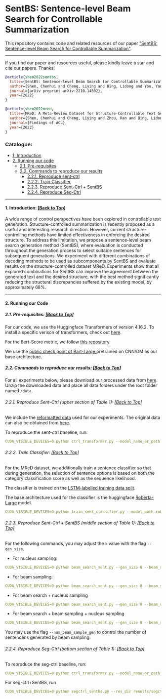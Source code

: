 # SentBS: Sentence-level Beam Search for Controllable Summarization
<!-- **Authors**: Chenhui Shen, Liying Cheng, Lidong Bing, Yang You and Luo Si -->

This repository contains code and related resources of our paper ["SentBS: Sentence-level Beam Search for Controllable Summarization"](https://arxiv.org/abs/2210.14502).

<!-- :star2: Check out this awesome [[demo]](https://huggingface.co/spaces/joaogante/contrastive_search_generation) generously supported by Huggingface ([@huggingface](https://github.com/huggingface) :hugs:) which compares contrastive search with other popular decoding methods. Many thanks to Huggingface :hugs:!  -->


****
If you find our paper and resources useful, please kindly leave a star and cite our papers. Thanks!

```bibtex
@article{shen2022sentbs,
  title={SentBS: Sentence-level Beam Search for Controllable Summarization},
  author={Shen, Chenhui and Cheng, Liying and Bing, Lidong and You, Yang and Si, Luo},
  journal={arXiv preprint arXiv:2210.14502},
  year={2022}
}

@article{shen2022mred,
  title={MReD: A Meta-Review Dataset for Structure-Controllable Text Generation},
  author={Shen, Chenhui and Cheng, Liying and Zhou, Ran and Bing, Lidong and You, Yang and Si, Luo},
  journal={Findings of ACL},
  year={2022}
}
```

<!-- ****

### News:
* [2022/10/26] The paper "Contrastive Search Is What You Need For Neural Text Generation" is publicly released!

**** -->

<span id='all_catelogue'/>

### Catalogue:
* <a href='#introduction'>1. Introduction</a>
* <a href='#reproduce_examples'>2. Running our code</a>
    * <a href='#pre-requisites'>2.1. Pre-requisites</a>
    * <a href='#reproduce'>2.2. Commands to reproduce our results</a>
        * <a href='#sent-ctrl'>2.2.1. Reproduce sent-ctrl</a>
        * <a href='#classifier'>2.2.2. Train Classifier</a>
        * <a href='#sent-ctrl_sentbs'>2.2.3. Reproduce Sent-Ctrl + SentBS</a>
        * <a href='#seg-ctrl'>2.2.4. Reproduce Seg-Ctrl</a>
    
****

<span id='introduction'/>

#### 1. Introduction: <a href='#all_catelogue'>[Back to Top]</a>

A wide range of control perspectives have been explored in controllable text generation. Structure-controlled summarization is recently proposed as a useful and interesting research direction. However, current structure-controlling methods have limited effectiveness in enforcing the desired structure. To address this limitation, we propose a sentence-level beam search generation method (SentBS), where evaluation is conducted throughout the generation process to select suitable sentences for subsequent generations. We experiment with different combinations of decoding methods to be used as subcomponents by SentBS and evaluate results on the structure-controlled dataset MReD. Experiments show that all explored combinations for SentBS can improve the agreement between the generated text and the desired structure, with the best method significantly reducing the structural discrepancies suffered by the existing model, by approximately 68%.

****


<span id='reproduce_examples'/>


#### 2. Running our Code


<span id='pre-requisites'/>

##### 2.1. Pre-requisites: <a href='#all_catelogue'>[Back to Top]</a>

For our code, we use the Huggingface Transformers of version 4.16.2. 
To install a specific verison of transformers, check out <a href="https://github.com/huggingface/transformers/blob/main/examples/README.md">here</a>.

For the Bert-Score metric, we follow <a href="https://github.com/Tiiiger/bert_score"> this repository</a>.

We use the <a href="https://huggingface.co/facebook/bart-large-cnn?text=The+tower+is+324+metres+%281%2C063+ft%29+tall%2C+about+the+same+height+as+an+81-storey+building%2C+and+the+tallest+structure+in+Paris.+Its+base+is+square%2C+measuring+125+metres+%28410+ft%29+on+each+side.+During+its+construction%2C+the+Eiffel+Tower+surpassed+the+Washington+Monument+to+become+the+tallest+man-made+structure+in+the+world%2C+a+title+it+held+for+41+years+until+the+Chrysler+Building+in+New+York+City+was+finished+in+1930.+It+was+the+first+structure+to+reach+a+height+of+300+metres.+Due+to+the+addition+of+a+broadcasting+aerial+at+the+top+of+the+tower+in+1957%2C+it+is+now+taller+than+the+Chrysler+Building+by+5.2+metres+%2817+ft%29.+Excluding+transmitters%2C+the+Eiffel+Tower+is+the+second+tallest+free-standing+structure+in+France+after+the+Millau+Viaduct."> public check point of Bart-Large </a> pretrained on CNN/DM as our base architecture.

##### 2.2. Commands to reproduce our results: <a href='#all_catelogue'>[Back to Top]</a>

For all experiments below, please download our processed data from <a href="https://drive.google.com/file/d/1VpUinizFet_psuyqL7Y1miGe2y5Vg9z2/view?usp=sharing">here</a>.
Unzip the downloaded data and place all data folders under the root folder named ```/data```.

<span id='sent-ctrl'/>

###### 2.2.1. Reproduce Sent-Ctrl (upper section of Table 1): <a href='#all_catelogue'>[Back to Top]</a>

We include the <a href="https://drive.google.com/file/d/1VpUinizFet_psuyqL7Y1miGe2y5Vg9z2/view?usp=sharing">reformatted data</a> used for our experiments. The original data can also be obtained from <a href="https://github.com/Shen-Chenhui/MReD/tree/master/summarization/abstractive/filtered_controlled_data">here</a>. 

To reproduce the sent-ctrl baseline, run:

```yaml
CUDA_VISIBLE_DEVICES=0 python ctrl_transformer.py --model_name_or_path facebook/bart-large-cnn --do_train --do_eval --do_predict --train_file data/control_clean/train_rate_concat_control.csv --validation_file data/control_clean/val_rate_concat_control.csv --test_file data/control_clean/test_rate_concat_control.csv --output_dir ./results/sentctrl_reproduced  --seed 0 --save_total_limit 3 --gen_target_max 800 --gen_type beam_search --predict_with_generate --eval_steps 500 --max_source_length 2048
```

<span id='classifier'/>

###### 2.2.2. Train Classifier: <a href='#all_catelogue'>[Back to Top]</a>
For the MReD dataset, we additionally train a sentence classifier so that during generation, the selection of sentence options is based on both the category classification score as well as the sequence likelihood.

The classifier is trained on the <a href="https://drive.google.com/file/d/1VpUinizFet_psuyqL7Y1miGe2y5Vg9z2/view?usp=sharing">LSTM-labelled training data split</a>.

The base architecture used for the classifier is the huggingface <a href="https://huggingface.co/roberta-large">Roberta-Large</a> model.
```yaml
CUDA_VISIBLE_DEVICES=0 python train_sent_classifier.py --model_path roberta-large
```

<span id='sent-ctrl_sentbs'/>

###### 2.2.3. Reproduce Sent-Ctrl + SentBS (middle section of Table 1): <a href='#all_catelogue'>[Back to Top]</a>

For the following commands, you may adjust the ```k``` value with the flag ```--gen_size```.
* For nucleus sampling:
```yaml
CUDA_VISIBLE_DEVICES=0 python beam_search_sent.py --gen_size 8 --beam_size 4 --top_p 0.9 --res_dir results/sampling --generation_model_path results/sentctrl_reproduced --test_file data/original_clean/test_rate_concat_sent-ctrl.csv --gen_mode sample --write --eval_rouge --load_classifier --classification_model_path <path_to_classification_model>
```

 <!-- --generation_model_path ../ctrl-transformer/results/original_clean_extra_tokens/
 --classification_model_path /mnt/workspace/project/ecpe_transformer/mred_sentence_classification/roberta-large/ -->

* For beam sampling:
```yaml
CUDA_VISIBLE_DEVICES=0 python beam_search_sent.py --gen_size 8 --beam_size 4 --top_p 0.9 --res_dir results/beam_sampling --generation_model_path results/sentctrl_reproduced --test_file data/original_clean/test_rate_concat_sent-ctrl.csv --gen_mode beam_sample --write --eval_rouge --load_classifier --classification_model_path <path_to_classification_model>
```

* For beam search + nucleus sampling
```yaml
CUDA_VISIBLE_DEVICES=0 python beam_search_sent.py --gen_size 8 --beam_size 4 --top_p 0.9 --res_dir results/mixed_bs_ns --generation_model_path results/sentctrl_reproduced --test_file data/original_clean/test_rate_concat_sent-ctrl.csv --gen_mode beam_search_sent --write --eval_rouge --load_classifier --classification_model_path <path_to_classification_model>
```


* For beam search + beam sampling + nucleus sampling

```yaml
CUDA_VISIBLE_DEVICES=0 python beam_search_sent.py --gen_size 8 --beam_size 4 --top_p 0.9 --res_dir results/mixed_all --generation_model_path results/sentctrl_reproduced --test_file data/original_clean/test_rate_concat_sent-ctrl.csv --gen_mode beam_search_sent  --beam_sample --write --eval_rouge --load_classifier --num_beam_sample_gen 4 --classification_model_path <path_to_classification_model>
```
You may use the flag ```--num_beam_sample_gen``` to control the number of sentencens generated by beam sampling. 


<span id='seg-ctrl'/>

###### 2.2.4. Reproduce Seg-Ctrl (bottom section of Table 1): <a href='#all_catelogue'>[Back to Top]</a>

To reproduce the seg-ctrl baseline, run:

```yaml
CUDA_VISIBLE_DEVICES=0 python ctrl_transformer.py --model_name_or_path facebook/bart-large-cnn --do_train --do_eval --do_predict --train_file data/original_seg_clean/train.csv --validation_file data/original_seg_clean/val.csv --test_file data/original_seg_clean/test.csv --output_dir results/segctrl_reproduced  --seed 0 --save_total_limit 3 --gen_target_max 800 --gen_type beam_search --predict_with_generate --eval_steps 500 --max_source_length 2048
```

For seg-ctrl+SentBS, run

```yaml
CUDA_VISIBLE_DEVICES=0 python segctrl_sentbs.py --res_dir results/segctrl_sentbs --generation_model_path results/segctrl_reproduced --test_file data/original_seg_clean/test.csv --gen_mode beam_search_sent --load_classifier --classification_model_path ../ecpe_transformer/mred_sentence_classification/roberta-large/ --gen_size 8 --beam_size 4 --beam_sample --eval_rouge --run_num 0 --write
```
